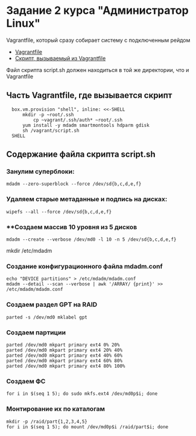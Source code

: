 # Задание 2 курса "Администратор Linux"

Vagrantfile, который сразу собирает систему с подключенным рейдом


* [Vagrantfile](Vagrantfile)
* [Скрипт, вызываемый из Vagrantfile](script.sh)

Файл скрипта script.sh должен находиться в той же директории, что и Vagrantfile

## Часть Vagrantfile, где вызывается скрипт
 	  box.vm.provision "shell", inline: <<-SHELL
	      mkdir -p ~root/.ssh
              cp ~vagrant/.ssh/auth* ~root/.ssh
	      yum install -y mdadm smartmontools hdparm gdisk
	      sh /vagrant/script.sh
  	  SHELL

## Содержание файла скрипта script.sh

### **Занулим суперблоки:**
```
mdadm --zero-superblock --force /dev/sd{b,c,d,e,f}
```
### **Удаляем старые метаданные и подпись на дисках:**
```
wipefs --all --force /dev/sd{b,c,d,e,f}
```
### **Создаем массив 10 уровня из 5 дисков
```
mdadm --create --verbose /dev/md0 -l 10 -n 5 /dev/sd{b,c,d,e,f}
```
mkdir /etc/mdadm
### **Создание конфигурационного файла mdadm.conf**
```
echo "DEVICE partitions" > /etc/mdadm/mdadm.conf
mdadm --detail --scan --verbose | awk '/ARRAY/ {print}' >> /etc/mdadm/mdadm.conf
```
### **Создаем раздел GPT на RAID**
```
parted -s /dev/md0 mklabel gpt
```
### **Создаем партиции**
```
parted /dev/md0 mkpart primary ext4 0% 20%
parted /dev/md0 mkpart primary ext4 20% 40%
parted /dev/md0 mkpart primary ext4 40% 60%
parted /dev/md0 mkpart primary ext4 60% 80%
parted /dev/md0 mkpart primary ext4 80% 100%
```
### **Создаем ФС**
```
for i in $(seq 1 5); do sudo mkfs.ext4 /dev/md0p$i; done
```
### **Монтирование их по каталогам**
```
mkdir -p /raid/part{1,2,3,4,5}
for i in $(seq 1 5); do mount /dev/md0p$i /raid/part$i; done
```


